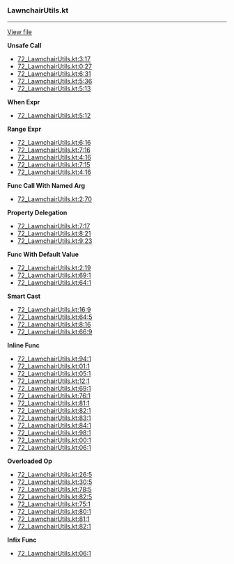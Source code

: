 ### LawnchairUtils.kt
---
[View file](files/72_LawnchairUtils.kt)

**Unsafe Call**

 - [72_LawnchairUtils.kt:3:17](files/72_LawnchairUtils.kt#L3:)
 - [72_LawnchairUtils.kt:0:27](files/72_LawnchairUtils.kt#L0:)
 - [72_LawnchairUtils.kt:6:31](files/72_LawnchairUtils.kt#L6:)
 - [72_LawnchairUtils.kt:5:36](files/72_LawnchairUtils.kt#L5:)
 - [72_LawnchairUtils.kt:5:13](files/72_LawnchairUtils.kt#L5:)

**When Expr**

 - [72_LawnchairUtils.kt:5:12](files/72_LawnchairUtils.kt#L5:)

**Range Expr**

 - [72_LawnchairUtils.kt:6:16](files/72_LawnchairUtils.kt#L6:)
 - [72_LawnchairUtils.kt:7:16](files/72_LawnchairUtils.kt#L7:)
 - [72_LawnchairUtils.kt:4:16](files/72_LawnchairUtils.kt#L4:)
 - [72_LawnchairUtils.kt:7:15](files/72_LawnchairUtils.kt#L7:)
 - [72_LawnchairUtils.kt:4:16](files/72_LawnchairUtils.kt#L4:)

**Func Call With Named Arg**

 - [72_LawnchairUtils.kt:2:70](files/72_LawnchairUtils.kt#L2:)

**Property Delegation**

 - [72_LawnchairUtils.kt:7:17](files/72_LawnchairUtils.kt#L7:)
 - [72_LawnchairUtils.kt:8:21](files/72_LawnchairUtils.kt#L8:)
 - [72_LawnchairUtils.kt:9:23](files/72_LawnchairUtils.kt#L9:)

**Func With Default Value**

 - [72_LawnchairUtils.kt:2:19](files/72_LawnchairUtils.kt#L2:)
 - [72_LawnchairUtils.kt:69:1](files/72_LawnchairUtils.kt#L69)
 - [72_LawnchairUtils.kt:64:1](files/72_LawnchairUtils.kt#L64)

**Smart Cast**

 - [72_LawnchairUtils.kt:16:9](files/72_LawnchairUtils.kt#L16)
 - [72_LawnchairUtils.kt:64:5](files/72_LawnchairUtils.kt#L64)
 - [72_LawnchairUtils.kt:8:16](files/72_LawnchairUtils.kt#L8:)
 - [72_LawnchairUtils.kt:66:9](files/72_LawnchairUtils.kt#L66)

**Inline Func**

 - [72_LawnchairUtils.kt:94:1](files/72_LawnchairUtils.kt#L94)
 - [72_LawnchairUtils.kt:01:1](files/72_LawnchairUtils.kt#L01)
 - [72_LawnchairUtils.kt:05:1](files/72_LawnchairUtils.kt#L05)
 - [72_LawnchairUtils.kt:12:1](files/72_LawnchairUtils.kt#L12)
 - [72_LawnchairUtils.kt:69:1](files/72_LawnchairUtils.kt#L69)
 - [72_LawnchairUtils.kt:76:1](files/72_LawnchairUtils.kt#L76)
 - [72_LawnchairUtils.kt:81:1](files/72_LawnchairUtils.kt#L81)
 - [72_LawnchairUtils.kt:82:1](files/72_LawnchairUtils.kt#L82)
 - [72_LawnchairUtils.kt:83:1](files/72_LawnchairUtils.kt#L83)
 - [72_LawnchairUtils.kt:84:1](files/72_LawnchairUtils.kt#L84)
 - [72_LawnchairUtils.kt:98:1](files/72_LawnchairUtils.kt#L98)
 - [72_LawnchairUtils.kt:00:1](files/72_LawnchairUtils.kt#L00)
 - [72_LawnchairUtils.kt:06:1](files/72_LawnchairUtils.kt#L06)

**Overloaded Op**

 - [72_LawnchairUtils.kt:26:5](files/72_LawnchairUtils.kt#L26)
 - [72_LawnchairUtils.kt:30:5](files/72_LawnchairUtils.kt#L30)
 - [72_LawnchairUtils.kt:78:5](files/72_LawnchairUtils.kt#L78)
 - [72_LawnchairUtils.kt:82:5](files/72_LawnchairUtils.kt#L82)
 - [72_LawnchairUtils.kt:75:1](files/72_LawnchairUtils.kt#L75)
 - [72_LawnchairUtils.kt:80:1](files/72_LawnchairUtils.kt#L80)
 - [72_LawnchairUtils.kt:81:1](files/72_LawnchairUtils.kt#L81)
 - [72_LawnchairUtils.kt:82:1](files/72_LawnchairUtils.kt#L82)

**Infix Func**

 - [72_LawnchairUtils.kt:06:1](files/72_LawnchairUtils.kt#L06)
